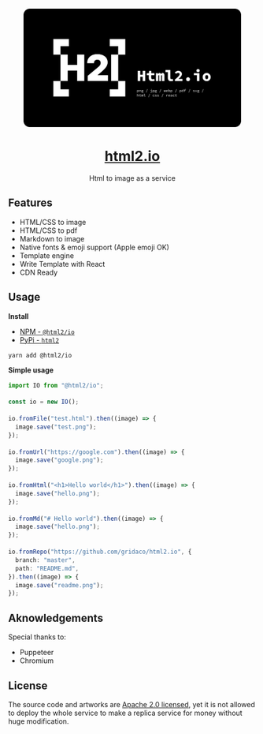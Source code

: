 <p align="center">
  <img src="./artworks/cover.png" alt="html2.io github cover graphic" height="240" />
  <a href="https://html2.io"><h1 align="center">html2.io</h1></a>
  <p align="center">Html to image as a service</p>
</p>

## Features

- HTML/CSS to image
- HTML/CSS to pdf
- Markdown to image
- Native fonts & emoji support (Apple emoji OK)
- Template engine
- Write Template with React
- CDN Ready

## Usage

**Install**

- [NPM - `@html2/io`](https://www.npmjs.com/package/@html2/io)
- [PyPi - `html2`](https://pypi.org/project/html2/)

```
yarn add @html2/io
```

**Simple usage**

```ts
import IO from "@html2/io";

const io = new IO();

io.fromFile("test.html").then((image) => {
  image.save("test.png");
});

io.fromUrl("https://google.com").then((image) => {
  image.save("google.png");
});

io.fromHtml("<h1>Hello world</h1>").then((image) => {
  image.save("hello.png");
});

io.fromMd("# Hello world").then((image) => {
  image.save("hello.png");
});

io.fromRepo("https://github.com/gridaco/html2.io", {
  branch: "master",
  path: "README.md",
}).then((image) => {
  image.save("readme.png");
});
```

## Aknowledgements

Special thanks to:

- Puppeteer
- Chromium

## License

The source code and artworks are [Apache 2.0 licensed](./LICENSE), yet it is not allowed to deploy the whole service to make a replica service for money without huge modification.
